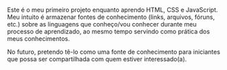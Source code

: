 Este é o meu primeiro projeto enquanto aprendo HTML, CSS e JavaScript. Meu intuito é armazenar fontes de conhecimento (links, arquivos, fóruns, etc.) sobre as linguagens que conheço/vou conhecer durante meu processo de aprendizado, ao mesmo tempo servindo como prática dos meus conhecimentos.

No futuro, pretendo tê-lo como uma fonte de conhecimento para iniciantes que possa ser compartilhada com quem estiver interessado(a).
